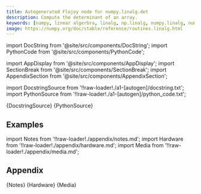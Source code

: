 ```yaml
---
title: Autogenerated Flojoy node for numpy.linalg.det
description: Compute the determinant of an array.
keywords: [numpy, linear algerbra, linalg, np.linalg, numpy.linalg, numpy.linalg.det]
image: https://numpy.org/doc/stable/reference/routines.linalg.html
---
```


[//]: # (Custom component imports)

import DocString from '@site/src/components/DocString';
import PythonCode from '@site/src/components/PythonCode';

import AppDisplay from '@site/src/components/AppDisplay';
import SectionBreak from '@site/src/components/SectionBreak';
import AppendixSection from '@site/src/components/AppendixSection';

[//]: # (Docstring)

import DocstringSource from '!!raw-loader!./a1-[autogen]/docstring.txt';
import PythonSource from '!!raw-loader!./a1-[autogen]/python_code.txt';


<DocString>{DocstringSource}</DocString>
<PythonCode GLink='NUMPY/linalg/DET/DET.py'>{PythonSource}</PythonCode>


<SectionBreak />

    

[//]: # (Examples)

## Examples

<AppDisplay 
  GLink='NUMPY/linalg/DET'
  nodeLabel='DET'>
</AppDisplay>

<SectionBreak />

    

[//]: # (Appendix)

import Notes from '!!raw-loader!./appendix/notes.md';
import Hardware from '!!raw-loader!./appendix/hardware.md';
import Media from '!!raw-loader!./appendix/media.md';

## Appendix

<AppendixSection index={0} folderPath='nodes/NUMPY/linalg/DET/appendix/'>{Notes}</AppendixSection>
<AppendixSection index={1} folderPath='nodes/NUMPY/linalg/DET/appendix/'>{Hardware}</AppendixSection>
<AppendixSection index={2} folderPath='nodes/NUMPY/linalg/DET/appendix/'>{Media}</AppendixSection>


